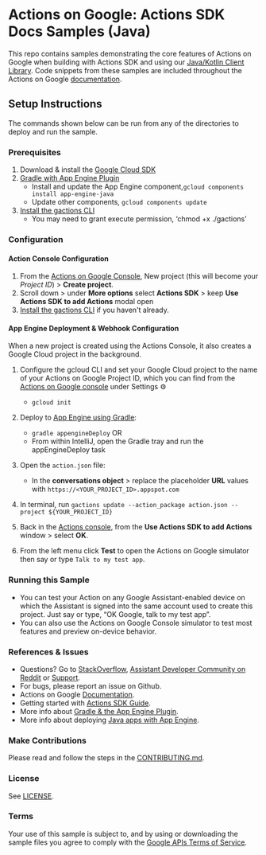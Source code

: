 # Actions on Google: Actions SDK Docs Samples (Java)

This repo contains samples demonstrating the core features of Actions on Google
when building with Actions SDK and using our [Java/Kotlin Client Library](https://github.com/actions-on-google/actions-on-google-java).
Code snippets from these samples are included throughout the Actions on Google
[documentation](https://developers.google.com/actions).

## Setup Instructions
The commands shown below can be run from any of the directories to deploy
and run the sample.

### Prerequisites
1. Download & install the [Google Cloud SDK](https://cloud.google.com/sdk/docs/)
1. [Gradle with App Engine Plugin](https://cloud.google.com/appengine/docs/flexible/java/using-gradle)
    + Install and update the App Engine component,`gcloud components install app-engine-java`
    + Update other components, `gcloud components update`
1.  [Install the gactions CLI](https://developers.google.com/actions/tools/gactions-cli)
    + You may need to grant execute permission, ‘chmod +x ./gactions’

### Configuration
#### Action Console Configuration

1. From the [Actions on Google Console](https://console.actions.google.com/), New project (this will become your *Project ID*) > **Create project**.
1. Scroll down > under **More options** select **Actions SDK** > keep **Use Actions SDK to add Actions** modal open
1. [Install the gactions CLI](https://developers.google.com/actions/tools/gactions-cli) if you haven't already.

#### App Engine Deployment & Webhook Configuration
When a new project is created using the Actions Console, it also creates a Google Cloud project in the background.

1. Configure the gcloud CLI and set your Google Cloud project to the name of your Actions on Google Project ID, which you can find from the [Actions on Google console](https://console.actions.google.com/) under Settings ⚙
   + `gcloud init`
1. Deploy to [App Engine using Gradle](https://cloud.google.com/appengine/docs/flexible/java/using-gradle):
   + `gradle appengineDeploy` OR
   +  From within IntelliJ, open the Gradle tray and run the appEngineDeploy task
1. Open the `action.json` file:
   + In the **conversations object** > replace the placeholder **URL** values with `https://<YOUR_PROJECT_ID>.appspot.com`
1. In terminal, run `gactions update --action_package action.json --project ${YOUR_PROJECT_ID}`

1. Back in the [Actions console](https://console.actions.google.com), from the **Use Actions SDK to add Actions** window > select **OK**.
1. From the left menu click **Test** to open the Actions on Google simulator then say or type `Talk to my test app`.

### Running this Sample
+ You can test your Action on any Google Assistant-enabled device on which the Assistant is signed into the same account used to create this project. Just say or type, “OK Google, talk to my test app”.
+ You can also use the Actions on Google Console simulator to test most features and preview on-device behavior.

### References & Issues
+ Questions? Go to [StackOverflow](https://stackoverflow.com/questions/tagged/actions-on-google), [Assistant Developer Community on Reddit](https://www.reddit.com/r/GoogleAssistantDev/) or [Support](https://developers.google.com/actions/support/).
+ For bugs, please report an issue on Github.
+ Actions on Google [Documentation](https://developers.google.com/actions/extending-the-assistant).
+ Getting started with [Actions SDK Guide](https://developers.google.com/actions/sdk/).
+ More info about [Gradle & the App Engine Plugin](https://cloud.google.com/appengine/docs/flexible/java/using-gradle).
+ More info about deploying [Java apps with App Engine](https://cloud.google.com/appengine/docs/standard/java/quickstart).

### Make Contributions
Please read and follow the steps in the [CONTRIBUTING.md](CONTRIBUTING.md).

### License
See [LICENSE](LICENSE).

### Terms
Your use of this sample is subject to, and by using or downloading the sample files you agree to comply with the [Google APIs Terms of Service](https://developers.google.com/terms/).
